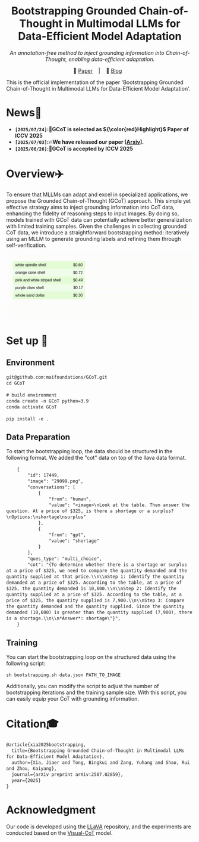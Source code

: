 <h1 align="center">Bootstrapping Grounded Chain-of-Thought in Multimodal LLMs for Data-Efficient Model Adaptation</h1>
<p align="center"><i>An annotation-free method to inject grounding information into Chain-of-Thought, enabling data-efficient adaptation.</i></p>

<p align="center">
          📑 <a href="https://arxiv.org/pdf/2507.02859">Paper</a> &nbsp&nbsp | &nbsp&nbsp 📖 <a href="https://www.maifoundations.com/blog/gcot/">Blog</a> &nbsp&nbsp 
</p>

This is the official implementation of the paper 'Bootstrapping Grounded Chain-of-Thought in Multimodal LLMs for Data-Efficient Model Adaptation'.

# News📰
* **`[2025/07/24]`:**🎉**GCoT is selected as ${\color{red}Highlight}$ Paper of ICCV 2025**
* **`[2025/07/03]`:**🔥**We have released our paper [[Arxiv](https://arxiv.org/pdf/2507.02859)].**
* **`[2025/06/26]`:**🎉**GCoT is accepted by ICCV 2025**

# Overview✈️
To ensure that MLLMs can adapt and excel in specialized applications, we propose the Grounded Chain-of-Thought (GCoT) approach. This simple yet effective strategy aims to inject grounding information into CoT data, enhancing the fidelity of reasoning steps to input images. By doing so, models trained with GCoT data can potentially achieve better generalization with limited training samples. Given the challenges in collecting grounded CoT data, we introduce a straightforward bootstrapping method: iteratively using an MLLM to generate grounding labels and refining them through self-verification.

<img src="assets/Bootstrapping.gif">

# Set up 📐
## Environment
```
git@github.com:maifoundations/GCoT.git
cd GCoT

# build environment
conda create -n GCoT python=3.9
conda activate GCoT

pip install -e .
```

## Data Preparation
To start the bootstrapping loop, the data should be structured in the following format. We added the "cot" data on top of the llava data format.
```
    {
        "id": 17449,
        "image": "29099.png",
        "conversations": [
            {
                "from": "human",
                "value": "<image>\nLook at the table. Then answer the question. At a price of $325, is there a shortage or a surplus?\nOptions:\nshortage\nsurplus"
            },
            {
                "from": "gpt",
                "value": "shortage"
            }
        ],
        "ques_type": "multi_choice",
        "cot": "{To determine whether there is a shortage or surplus at a price of $325, we need to compare the quantity demanded and the quantity supplied at that price.\\n\\nStep 1: Identify the quantity demanded at a price of $325. According to the table, at a price of $325, the quantity demanded is 10,600.\\n\\nStep 2: Identify the quantity supplied at a price of $325. According to the table, at a price of $325, the quantity supplied is 7,900.\\n\\nStep 3: Compare the quantity demanded and the quantity supplied. Since the quantity demanded (10,600) is greater than the quantity supplied (7,900), there is a shortage.\\n\\n*Answer*: shortage\"}",
    }
```

## Training
You can start the bootstrapping loop on the structured data using the following script:
```
sh bootstrapping.sh data.json PATH_TO_IMAGE
```

Additionally, you can modify the script to adjust the number of bootstrapping iterations and the training sample size.
With this script, you can easily equip your CoT with grounding information.

# Citation🎓
```
@article{xia2025bootstrapping,
  title={Bootstrapping Grounded Chain-of-Thought in Multimodal LLMs for Data-Efficient Model Adaptation},
  author={Xia, Jiaer and Tong, Bingkui and Zang, Yuhang and Shao, Rui and Zhou, Kaiyang},
  journal={arXiv preprint arXiv:2507.02859},
  year={2025}
}
```
# Acknowledgment
Our code is developed using the [LLaVA](https://github.com/haotian-liu/LLaVA) repository, and the experiments are conducted based on the [Visual-CoT](https://github.com/deepcs233/Visual-CoT) model.

